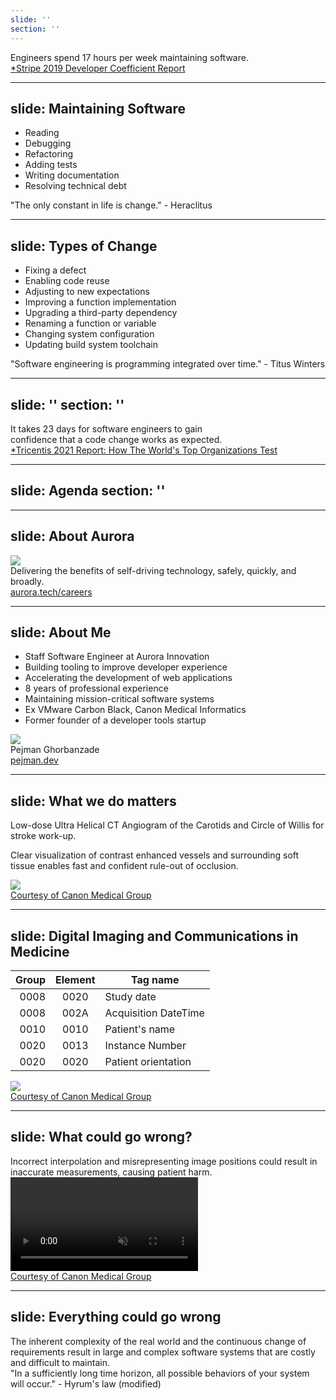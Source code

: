 ```yaml
---
slide: ''
section: ''
---
```


<div class="relative h-[25vh] flex items-center justify-center">
  <div class="text-2xl font-bold text-center">
  Engineers spend <span class="dark:text-yellow-500 text-sky-600">17 hours</span> per week maintaining software.
  </div>
  <div class="text-xs dark:text-sky-500 absolute bottom-0 left-0">
    <a href="https://drive.google.com/file/d/1jO1v0qxvAWzdFq7dl82di8V4pSbcaLsB/view?usp=sharing" target="_blank" rel="noreferrer">
      *Stripe 2019 Developer Coefficient Report
    </a>
  </div>
</div>

<!--
How do I know refactoring is your bread and butter? Because, according to a 2019
report by Strip that surveyed more than 1,000 professional software engineers,
we spend 17 hours of our working week maintaining existing software.

So for anyone who's been in this industry for a while, chances are that
you either love maintaining software or are unhappy at least half the time.
-->

---
slide: Maintaining Software
---

<div class="space-y-4">
  <div>
    <ul>
      <li>Reading</li>
      <li>Debugging</li>
      <li>Refactoring</li>
      <li>Adding tests</li>
      <li>Writing documentation</li>
      <li>Resolving technical debt</li>
    </ul>
  </div>
  <div v-click class="italic text-center">
    <quote>"The only constant in life is change."</quote><span class="text-sm"> - Heraclitus</span>
  </div>
</div>

<!--
But what do we mean by maintaining software? We could define it based on
all the activities that it involves. Or we can put our business hats on and
define it as introducing changes to make way for new features and improvements.
But I like to simplify it as reacting to the changes in the outside world.

It could be that product requirements have changed, or our understanding of the
what would meet those requirements, our preferred way of solving a given problem
have changed. Either way, we change code to tend to our software, just like
a gardener tends to its garden.

click

After all, software is much like a living organism. It is constantly evolving
until it ceases to deliver value.
-->

---
slide: Types of Change
---

<div class="space-y-4">
  <div>
    <ul>
      <li>Fixing a defect</li>
      <li>Enabling code reuse</li>
      <li>Adjusting to new expectations</li>
      <li>Improving a function implementation</li>
      <li>Upgrading a third-party dependency</li>
      <li>Renaming a function or variable</li>
      <li>Changing system configuration</li>
      <li>Updating build system toolchain</li>
    </ul>
  </div>
  <div v-click class="italic text-center">
    <quote>"Software engineering is programming integrated over time."</quote><span class="text-sm"> - Titus Winters</span>
  </div>
</div>

<!--
We change software for a variety of reasons: To make it work better, faster and
more efficient. To make the code simpler, more readable, easier to understand
and change in the future.

We make these changes with good intentions. Some changes are easy and limited
in scope, like improving a function implementation, and some are hard and may
require large-scale refactoring, like supporting a new compiler. But regardless
of their type, every change to our software runs the risk of breaking it.

click

Managing this risk is the art that makes our craft interesting.
-->

---
slide: ''
section: ''
---

<div class="relative h-[25vh] flex items-center justify-center">
  <div class="text-2xl font-bold text-center">
  It takes <span class="dark:text-yellow-500 text-sky-600">23 days</span> for
  software engineers to gain<br />confidence that a code change works as expected.
  </div>
  <div class="text-xs dark:text-sky-500 absolute bottom-0 left-0">
    <a href="https://drive.google.com/file/d/1jN3PMwJUYInwglZiPLa8OKqLX60pjvo3/view" target="_blank" rel="noreferrer">
      *Tricentis 2021 Report: How The World's Top Organizations Test
    </a>
  </div>
</div>

<!--
Whether it's renaming a function or upgrading a third-party dependency, it is
always possible for something to go wrong sometimes. To manage this risk,
we need to gain confidence that our changes are safe. The time that it takes
to get to this confidence directly determines our productivity and efficiency.
The faster we get to confidence about a given code change, the sooner we can
move on and make more follow-up changes.

But despite our best efforts, we are far from having fast feedback cycles
that provide sufficient confidence for every day code changes.
On average, it takes engineering teams 23 days to get feedback on whether their
code changes work as they expect.

The goal of this talk is to present Continuous Regression Testing as a method
to help us address this problem and shorten this feedback cycle.
-->

---
slide: Agenda
section: ''
---

<Agenda section="intro" />

<!--
In the next hour, we are going to cover what Continuous Regression Testing is
and how it is useful.

Then we will have a live demo of a free and open source
Continuous Regression testing system to understand how it can be used in
practice and for real-world use cases.

Then we will see how that system works and review some of its design decisions
that could be helpful for building other similar systems.

Next, we will cover how to use a regression testing tool effectively and how
to navigate the common pitfalls that lead to slow and flaky high-level tests.

Then we will have another series of live demos to see how Continuous Regression
Testing can help us identify other types of regressions such as changes in
performance, and output binary size.

And lastly, I hope to convince you that no tool or method could serve as a
silver bullet and efficiently building safe systems requires a culture of
safety that combines a variety of tools and methods to mitigate the risks of
everyday code changes.

As you can tell, we are going to cover a lot of content within the next hour.
If you have any questions, please wait until the end to ask them.

But there is one exception: I assume you already know a lot about software
testing. So, to respect you and your time, I intend to skip over the basics and
dive straight in. But if you felt I am going too fast and need me to elaborate,
please don't hesitate to let me know.
-->

---
slide: About Aurora
---

<img src="/images/aurora-truck.jpg" class="rounded-l-[3rem] absolute bottom-7vh right-0 w-3/5" />
<div class="min-h-[20vh] w-1/3 grid place-content-center space-y-8">
  <div class="text-2xl font-medium">
    Delivering the benefits of self-driving technology, safely, quickly, and broadly.
  </div>
  <div class="text-right wsl-highlight font-mono">
    <a href="https://aurora.tech/careers">aurora.tech/careers</a>
  </div>
</div>

<!--
A little about me: I am a staff software engineer at Aurora. Our mission is to
deliver the benefits of self-driving technology, safely, quickly, and broadly.

Every year, 42000 in the US, and 1.5 million people globally are killed in
traffic accidents. It's a pandemic and it's something we can address. At Aurora,
we are building technology that provides an incredible opportunity to save lives,
make our roads safer, and give more people access to mobility.

We are always looking for great engineers. If you like to work for a noble cause
and at the forefront of technology, I hope that you consider joining us.
-->

---
slide: About Me
---

<div class="grid grid-cols-7 gap-2">
  <div class="col-span-4">
    <ul>
      <li>Staff Software Engineer at <span class="wsl-highlight">Aurora Innovation</span></li>
      <li>Building tooling to improve developer experience</li>
      <li>Accelerating the development of web applications</li>
      <li v-click>8 years of professional experience</li>
      <li v-after>Maintaining mission-critical software systems</li>
      <li v-after>Ex VMware Carbon Black, <span>Canon Medical Informatics</span></li>
      <li v-after>Former founder of a developer tools startup</li>
    </ul>
  </div>
  <div class="col-span-3 space-y-2">
    <img class="rounded-full h-48 mx-auto" src="/images/presenter.jpg" />
    <div class="text-center">
      <div class="font-bold text-lg">Pejman Ghorbanzade</div>
      <div class="text-sm wsl-highlight">
        <a href="https://pejman.dev" target='_blank' rel="noreferrer">pejman.dev</a>
      </div>
    </div>
  </div>
</div>

<!--
At Aurora, I am part of our Technology Foundations team, building tooling and
infrastructure to improve developer experience and productivity.
While most of core technology is written in C++, we have a variety of web
applications for visualization, simulation, logistics management, and many other
purposes. My team and I help accelerate the development of those applications
by maintaining core libraries and improving shared components such as our build
system toolchain.

click

I have 8 years of experience in building and maintaining mission-critical
software systems. I started my career at a cyber-security company acquired
by VMware, then moved to Canon to build medical imaging software for four
years.

A part of my talk today showcases the software that I originally built for my
team at Canon, and then sold to other companies when I got the IP rights and
started a startup. What I am sharing today is the story of this adventure
that I've pursued with passion for the past five years.
-->

---
slide: What we do matters
---

<div class="grid grid-cols-5 gap-4">
  <div class="col-span-3 grid place-content-center space-y-4 w-4/5">
    <p>Low-dose Ultra Helical CT Angiogram of the Carotids and Circle of Willis
    for stroke work-up.</p>
    <p>Clear visualization of contrast enhanced vessels and surrounding soft
    tissue enables fast and confident rule-out of occlusion.</p>
  </div>
  <div class="col-span-2">
    <img class="rounded-lg" src="/images/canon-carotid-angiography.jpg" />
    <div class="text-right">
      <a class="text-xs text-sky-500" href="https://global.medical.canon/products/computed-tomography/aq_one_prism_cg_headneck" target="_blank" rel="noreferrer">Courtesy of Canon Medical Group</a>
    </div>
  </div>
</div>

<!--
At Canon, I was part of Canon Medical Informatics, building a software for
3D visualization of medical images such as CT and MRI datasets.

The image you see on the screen is a sample output of that software, showing
a CT Carotids Angiogram dataset taken as part of the stroke work-up process
to find potential occlusions in head and neck blood vessels.

Now I don't have any medical background but I loved working at Canon and on
this software. We had this sign in our lobby that read "What we do matters".
And it was true. We were literally saving lives. And I was fortunate to be
part of a small team of highly accomplished software engineers in charge of
improving the quality of our overall codebase, maintaining our core libraries
and the lower-level components of our software such as our data ingestion
pipeline.

This was challenging work. Because medical imaging datasets are a set 2D images
taken at different points of space and time. It takes significant engineering
work to construct the 3D object you see here that the user can interact
with.
-->

---
slide: Digital Imaging and Communications in Medicine
---

<div class="grid grid-cols-5 gap-4">
  <div class="col-span-3 grid place-content-center w-4/5">

| Group | Element | Tag name                   |
|------:|:-------:|----------------------------|
|  0008 | 0020    | Study date                 |
|  0008 | 002A    | Acquisition DateTime       |
|  0010 | 0010    | Patient's name             |
|  0020 | 0013    | Instance Number            |
|  0020 | 0020    | Patient orientation        |

  </div>
  <div class="col-span-2">
    <img class="rounded-lg" src="/images/canon-2d-image.jpg" />
    <div class="text-right">
      <a class="text-xs text-sky-500" href="https://global.medical.canon/products/computed-tomography/aq_one_prism_cg_headneck" target="_blank" rel="noreferrer">Courtesy of Canon Medical Group</a>
    </div>
  </div>
</div>


<!--
Now medical images are supposed to conform to a DICOM standard that specifies
a non-proprietary image format that defines how to store and retrieve
information in each 2D image. This information includes voxel data and
other metadata (also known as tags) such as study date, image acquisition date,
patient orientation and other patient information like name and date of birth.
You can see five of these tags listed here.

But this standard is very old and competes in complexity with the C++ standard.
And because there is no enforcement mechanism, it is up to medical device
manufacturers to decide how closely they follow the standard and what tags
to populate. As a result, one may encounter real-world datasets in which
required tags are missing or inconsistent across images. For a mission-critical
medical software, this is a source of complexity and risk.
-->

---
slide: What could go wrong?
---

<div class="grid grid-cols-5 gap-4">
  <div class="col-span-3 grid place-content-center">
    <span class="text-2xl">Incorrect interpolation and misrepresenting image
    positions could result in inaccurate measurements, causing patient harm.</span>
  </div>
  <div class="col-span-2">
    <video class="rounded-lg" autoplay loop muted>
      <source src="/images/canon-carotid-angiography.mp4" type="video/mp4" />
    </video>
    <div class="text-right">
      <a class="text-xs text-sky-500" href="https://global.medical.canon/products/computed-tomography/aq_one_prism_cg_headneck" target="_blank" rel="noreferrer">Courtesy of Canon Medical Group</a>
    </div>
  </div>
</div>

<!--
To make things more difficult, our software needed to support medical datasets
that were created decades ago, when the standard was different, manufacturers
were even less compliant to the standard, and the physical hardware used for
taking images were more primitive.

In contrast to modern imaging devices that take thousands of a high-quality
images with sub-millimeter precision, older machines could take as few as a
hundred sparse images and their robotic arm moved with invariable speed,
resulting in non-equidistant 2D images.

A medical software designed for use by surgeons and clinicians cannot afford
dismissing these subtle issues as they may lead to measurement discrepancies
that could be life-threatening.
-->

---
slide: Everything could go wrong
---

<div class="space-y-12">
  <div class="text-2xl px-16">
    <quote>The inherent complexity of the real world and the continuous change of requirements result in large and complex software systems that are costly and difficult to maintain.</quote>
  </div>
  <div class="italic text-center">
    <quote>"In a sufficiently long time horizon, all possible behaviors of your system will occur."</quote><span class="text-sm"> - Hyrum's law (modified)</span>
  </div>
</div>
